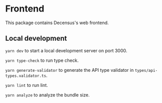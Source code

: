 # Frontend

This package contains Decensus's web frontend.

## Local development

`yarn dev` to start a local development server on port 3000.

`yarn type-check` to run type check.

`yarn generate-validator` to generate the API type validator in `types/api-types.validator.ts`.

`yarn lint` to run lint.

`yarn analyze` to analyze the bundle size.
